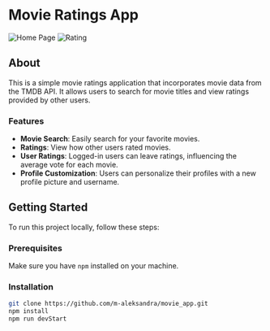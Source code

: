 # Movie Ratings App

![Home Page](https://github.com/m-aleksandra/movie_app/assets/100863656/982c5b38-7a2a-45f3-b48c-ced074d23cc2)
![Rating](https://github.com/m-aleksandra/movie_app/assets/100863656/c332a139-c857-4d98-bb7a-11cbcc5ab457)

## About
This is a simple movie ratings application that incorporates movie data from the TMDB API. It allows users to search for movie titles and view ratings provided by other users.

### Features
- **Movie Search**: Easily search for your favorite movies.
- **Ratings**: View how other users rated movies.
- **User Ratings**: Logged-in users can leave ratings, influencing the average vote for each movie.
- **Profile Customization**: Users can personalize their profiles with a new profile picture and username.

## Getting Started

To run this project locally, follow these steps:

### Prerequisites

Make sure you have `npm` installed on your machine. 
### Installation


```bash
git clone https://github.com/m-aleksandra/movie_app.git
npm install
npm run devStart
